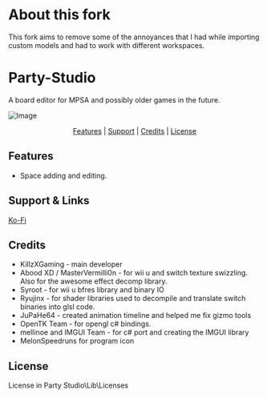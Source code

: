 # About this fork
This fork aims to remove some of the annoyances that I had while importing custom models and had to work with different workspaces.

# Party-Studio
A board editor for MPSA and possibly older games in the future. 

![Image](https://i.imgur.com/HE2GMQS.png)

<p align="center">
  <a href="#features">Features</a> |
  <a href="#support--links">Support</a> |
  <a href="#credits">Credits</a> |
  <a href="#license">License</a>
</p>

## Features

- Space adding and editing.

## Support & Links

[Ko-Fi](https://ko-fi.com/simplykxg)

## Credits

- KillzXGaming - main developer
- Abood XD / MasterVermilli0n - for wii u and switch texture swizzling. Also for the awesome effect decomp library.
- Syroot - for wii u bfres library and binary IO
- Ryujinx - for shader libraries used to decompile and translate switch binaries into glsl code.
- JuPaHe64 - created animation timeline and helped me fix gizmo tools
- OpenTK Team - for opengl c# bindings.
- mellinoe and IMGUI Team - for c# port and creating the IMGUI library
- MelonSpeedruns for program icon

## License

License in Party Studio\Lib\Licenses
